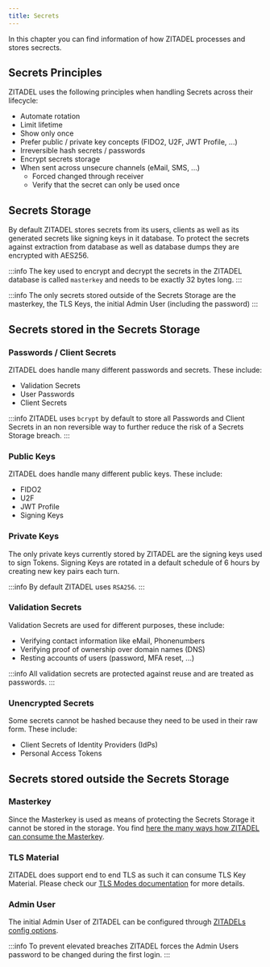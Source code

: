 ```yaml
---
title: Secrets
---
```


In this chapter you can find information of how ZITADEL processes and stores secrects. 

## Secrets Principles

ZITADEL uses the following principles when handling Secrets across their lifecycle:

- Automate rotation
- Limit lifetime
- Show only once
- Prefer public / private key concepts (FIDO2, U2F, JWT Profile, ...)
- Irreversible hash secrets / passwords
- Encrypt secrets storage
- When sent across unsecure channels (eMail, SMS, ...)
  - Forced changed through receiver
  - Verify that the secret can only be used once

## Secrets Storage

By default ZITADEL stores secrets from its users, clients as well as its generated secrets like signing keys in it database.
To protect the secrets against extraction from database as well as database dumps they are encrypted with AES256.

:::info
The key used to encrypt and decrypt the secrets in the ZITADEL database is called `masterkey` and needs to be exactly 32 bytes long.
:::

:::info
The only secrets stored outside of the Secrets Storage are the masterkey, the TLS Keys, the initial Admin User (including the password)
:::

## Secrets stored in the Secrets Storage

### Passwords / Client Secrets

ZITADEL does handle many different passwords and secrets. These include:

- Validation Secrets
- User Passwords
- Client Secrets

:::info
ZITADEL uses `bcrypt` by default to store all Passwords and Client Secrets in an non reversible way to further reduce the risk of a Secrets Storage breach.
:::

### Public Keys

ZITADEL does handle many different public keys. These include:

- FIDO2
- U2F
- JWT Profile
- Signing Keys

### Private Keys

The only private keys currently stored by ZITADEL are the signing keys used to sign Tokens.
Signing Keys are rotated in a default schedule of 6 hours by creating new key pairs each turn.

:::info
By default ZITADEL uses `RSA256`.
:::

### Validation Secrets

Validation Secrets are used for different purposes, these include:

- Verifying contact information like eMail, Phonenumbers
- Verifying proof of ownership over domain names (DNS)
- Resting accounts of users (password, MFA reset, ...)

:::info
All validation secrets are protected against reuse and are treated as passwords.
:::

### Unencrypted Secrets

Some secrets cannot be hashed because they need to be used in their raw form. These include:

- Client Secrets of Identity Providers (IdPs)
- Personal Access Tokens

## Secrets stored outside the Secrets Storage

### Masterkey

Since the Masterkey is used as means of protecting the Secrets Storage it cannot be stored in the storage.
You find [here the many ways how ZITADEL can consume the Masterkey](../guides/manage/self-hosted/configure).

### TLS Material

ZITADEL does support end to end TLS as such it can consume TLS Key Material.
Please check our [TLS Modes documentation](../guides/manage/self-hosted/tls_modes) for more details.

### Admin User

The initial Admin User of ZITADEL can be configured through [ZITADELs config options](../guides/manage/self-hosted/configure).

:::info
To prevent elevated breaches ZITADEL forces the Admin Users password to be changed during the first login.
:::

